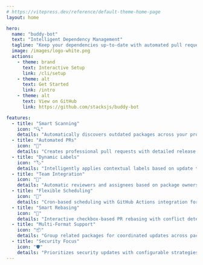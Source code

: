 ```yaml
---
# https://vitepress.dev/reference/default-theme-home-page
layout: home

hero:
  name: "buddy-bot"
  text: "Intelligent Dependency Management"
  tagline: "Keep your dependencies up-to-date with automated pull requests."
  image: /images/logo-white.png
  actions:
    - theme: brand
      text: Interactive Setup
      link: /cli/setup
    - theme: alt
      text: Get Started
      link: /intro
    - theme: alt
      text: View on GitHub
      link: https://github.com/stacksjs/buddy-bot

features:
  - title: "Smart Scanning"
    icon: "🔍"
    details: "Automatically discovers outdated packages across your project using Bun's lightning-fast package manager, ts-pkgx for dependency files, and GitHub API for workflow actions."
  - title: "Automated PRs"
    icon: "🤖"
    details: "Creates professional pull requests with detailed release notes, impact analysis, and proper formatting."
  - title: "Dynamic Labels"
    icon: "🏷️"
    details: "Intelligently applies contextual labels based on update type, package ecosystem, and impact scope."
  - title: "Team Integration"
    icon: "👥"
    details: "Automatic reviewers and assignees based on package ownership and team configuration."
  - title: "Flexible Scheduling"
    icon: "📅"
    details: "Cron-based scheduling with GitHub Actions integration for automated dependency management."
  - title: "Smart Rebasing"
    icon: "🔄"
    details: "Interactive checkbox-based PR rebasing with conflict detection and resolution."
  - title: "Multi-Format Support"
    icon: "📦"
    details: "Group related packages for coordinated updates across package.json, pkgx, Launchpad dependency files, and GitHub Actions workflows."
  - title: "Security Focus"
    icon: "🛡️"
    details: "Prioritizes security updates with configurable strategies for different package types."
---
```


<Home />
